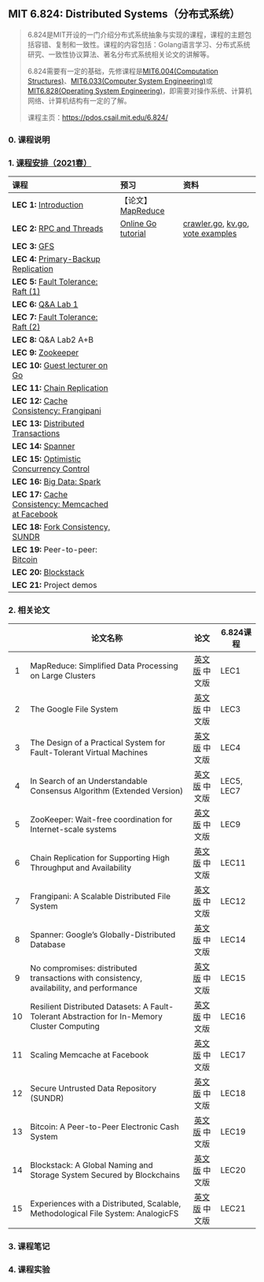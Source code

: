## MIT 6.824: Distributed Systems（分布式系统）
> 6.824是MIT开设的一门介绍分布式系统抽象与实现的课程，课程的主题包括容错、复制和一致性。课程的内容包括：Golang语言学习、分布式系统研究、一致性协议算法、著名分布式系统相关论文的讲解等。
>
> 6.824需要有一定的基础，先修课程是[MIT6.004(Computation Structures)](https://ocw.mit.edu/courses/electrical-engineering-and-computer-science/6-004-computation-structures-spring-2017/)、[MIT6.033(Computer System Engineering)](http://web.mit.edu/6.033/www/)或[MIT6.828(Operating System Engineering)](https://pdos.csail.mit.edu/6.828/2021/)，即需要对操作系统、计算机网络、计算机结构有一定的了解。
>
> 课程主页：https://pdos.csail.mit.edu/6.824/

### 0. 课程说明



### 1. [课程安排（2021春）](https://pdos.csail.mit.edu/6.824/schedule.html)

| 课程                                                         | 预习                                          | 资料                                                         |
| :----------------------------------------------------------- | :-------------------------------------------- | :----------------------------------------------------------- |
| **LEC 1:** [Introduction](https://pdos.csail.mit.edu/6.824/notes/l01.txt) | 【论文】[MapReduce](./_Papers/MapReduce.pdf)  |                                                              |
| **LEC 2:** [RPC and Threads](https://pdos.csail.mit.edu/6.824/notes/l-rpc.txt) | [Online Go tutorial](http://tour.golang.org/) | [crawler.go](https://pdos.csail.mit.edu/6.824/notes/crawler.go), [kv.go](https://pdos.csail.mit.edu/6.824/notes/kv.go), [vote examples](./_Lectures/condvar.tar.gz) |
| **LEC 3:** [GFS](https://pdos.csail.mit.edu/6.824/notes/l-gfs.txt) |                                               |                                                              |
| **LEC 4:** [Primary-Backup Replication](https://pdos.csail.mit.edu/6.824/notes/l-vm-ft.txt) |                                               |                                                              |
| **LEC 5:** [Fault Tolerance: Raft (1)](https://pdos.csail.mit.edu/6.824/notes/l-raft.txt) |                                               |                                                              |
| **LEC 6:** [Q&A Lab 1](https://pdos.csail.mit.edu/6.824/notes/mr_solution_lecture.pdf) |                                               |                                                              |
| **LEC 7:** [Fault Tolerance: Raft (2)](https://pdos.csail.mit.edu/6.824/notes/l-raft2.txt) |                                               |                                                              |
| **LEC 8:** Q&A Lab2 A+B                                      |                                               |                                                              |
| **LEC 9:** [Zookeeper](https://pdos.csail.mit.edu/6.824/notes/l-zookeeper.txt) |                                               |                                                              |
| **LEC 10:** [Guest lecturer on Go](https://swtch.com/mit-6824-go-2021.pdf) |                                               |                                                              |
| **LEC 11:** [Chain Replication](https://pdos.csail.mit.edu/6.824/notes/l-cr.txt) |                                               |                                                              |
| **LEC 12:** [Cache Consistency: Frangipani](https://pdos.csail.mit.edu/6.824/notes/l-frangipani.txt) |                                               |                                                              |
| **LEC 13:** [Distributed Transactions](https://pdos.csail.mit.edu/6.824/notes/l-2pc.txt) |                                               |                                                              |
| **LEC 14:** [Spanner](https://pdos.csail.mit.edu/6.824/notes/l-spanner.txt) |                                               |                                                              |
| **LEC 15:** [Optimistic Concurrency Control](https://pdos.csail.mit.edu/6.824/notes/l-farm.txt) |                                               |                                                              |
| **LEC 16:** [Big Data: Spark](https://pdos.csail.mit.edu/6.824/notes/l-spark.txt) |                                               |                                                              |
| **LEC 17:** [Cache Consistency: Memcached at Facebook](https://pdos.csail.mit.edu/6.824/notes/l-memcached.txt) |                                               |                                                              |
| **LEC 18:** [Fork Consistency, SUNDR](https://pdos.csail.mit.edu/6.824/notes/l-sundr.txt) |                                               |                                                              |
| **LEC 19:** Peer-to-peer: [Bitcoin](https://pdos.csail.mit.edu/6.824/notes/l-bitcoin.txt) |                                               |                                                              |
| **LEC 20:** [Blockstack](https://pdos.csail.mit.edu/6.824/notes/l-blockstack.txt) |                                               |                                                              |
| **LEC 21:** Project demos                                    |                                               |                                                              |

### 2. 相关论文

|      | 论文名称                                                     |                            论文                             | 6.824课程  |
| :--: | ------------------------------------------------------------ | :---------------------------------------------------------: | ---------- |
|  1   | MapReduce: Simplified Data Processing on Large Clusters      |          [英文版](./_Papers/MapReduce.pdf) 中文版           | LEC1       |
|  2   | The Google File System                                       |             [英文版](./_Papers/GFS.pdf) 中文版              | LEC3       |
|  3   | The Design of a Practical System for Fault-Tolerant Virtual Machines | [英文版](./_Papers/FaultTolerantVirtualMachines.pdf) 中文版 | LEC4       |
|  4   | In Search of an Understandable Consensus Algorithm (Extended Version) |        [英文版](./_Papers/Raft(Extended).pdf) 中文版        | LEC5, LEC7 |
|  5   | ZooKeeper: Wait-free coordination for Internet-scale systems |          [英文版](./_Papers/ZooKeeper.pdf) 中文版           | LEC9       |
|  6   | Chain Replication for Supporting High Throughput and Availability |              [英文版](./_Papers/CR.pdf) 中文版              | LEC11      |
|  7   | Frangipani: A Scalable Distributed File System               |          [英文版](./_Papers/Frangipani.pdf) 中文版          | LEC12      |
|  8   | Spanner: Google’s Globally-Distributed Database              |           [英文版](./_Papers/Spanner.pdf) 中文版            | LEC14      |
|  9   | No compromises: distributed transactions with consistency, availability, and performance |             [英文版](./_Papers/FaRM.pdf) 中文版             | LEC15      |
|  10  | Resilient Distributed Datasets: A Fault-Tolerant Abstraction for In-Memory Cluster Computing |            [英文版](./_Papers/Spark.pdf) 中文版             | LEC16      |
|  11  | Scaling Memcache at Facebook                                 |  [英文版](./_Papers/ScalingMemcacheAtFacebook.pdf) 中文版   | LEC17      |
|  12  | Secure Untrusted Data Repository (SUNDR)                     |            [英文版](./_Papers/SUNDR.pdf) 中文版             | LEC18      |
|  13  | Bitcoin: A Peer-to-Peer Electronic Cash System               |           [英文版](./_Papers/Bitcoin.pdf) 中文版            | LEC19      |
|  14  | Blockstack: A Global Naming and Storage System Secured by Blockchains |          [英文版](./_Papers/BlockStack.pdf) 中文版          | LEC20      |
|  15  | Experiences with a Distributed, Scalable, Methodological File System: AnalogicFS |          [英文版](./_Papers/AnalogicFS.pdf) 中文版          | LEC21      |

### 3. 课程笔记





### 4. 课程实验



